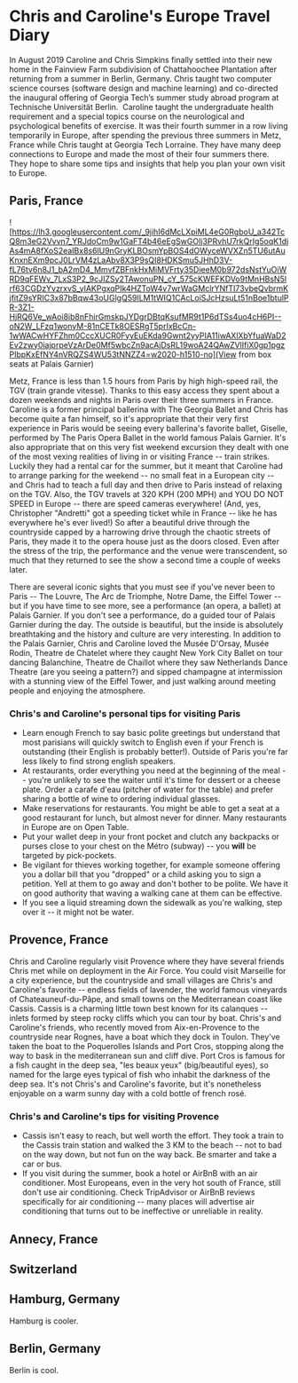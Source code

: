 # Chris and Caroline's Europe Travel Diary

In August 2019 Caroline and Chris Simpkins finally settled into their new home in the Fainview Farm subdivision of Chattahoochee Plantation after returning from a summer in Berlin, Germany.  Chris taught two computer science courses (software design and machine learning) and co-directed the inaugural offering of Georgia Tech’s summer study abroad program at Technische Universität Berlin.  Caroline taught the undergraduate health requirement and a special topics course on the neurological and psychological benefits of exercise.  It was their fourth summer in a row living temporarily in Europe, after spending the previous three summers in Metz, France while Chris taught at Georgia Tech Lorraine.  They have many deep connections to Europe and made the most of their four summers there.  They hope to share some tips and insights that help you plan your own visit to Europe.

## Paris, France

![https://lh3.googleusercontent.com/_9jihI6dMcLXpiML4eG0RgboU_a342TcQ8m3eG2Vvvn7_YRJdoCm9w1GaFT4b46eEgSwGOIj3PRvhU7rkQrIg5oqK1djAs4mA8fXoS2eaIBx8s6lU9nGryKLBOsmYpBOS4dOWyceWVXZn5TU6utAuKnxnEXm9pcJ0LrVM4zLaAbv8X3P9sQI8HDKSmu5JHhD3V-fL76tv6n8J1_bA2mD4_MmvfZBFnkHxMiMVFrty35DieeM0b972dsNstYuOiWRD9qFEWv_7LxS3P2_9cJIZSy2TAwonuPN_cY_575cKWEFKDVo9tMnHBsN5lrf63CGDzYvzrxvS_ylAKPgxqPIk4HZToW4v7wrWaGMclrYNfTI73vbeQvbrmKjfitZ9sYRIC3x87bBqw43oUGlgQ59ILM1tWIQ1CAcLoiSJcHzsuLt51nBoe1btulPR-3Z1-HjRQ6Ve_wAoi8ib8nFhirGmskpJYDgrDBtqKsufMR9t1P6dTSs4uo4cH6PI--oN2W_LFzq1wonyM-81nCETk8OESRgT5prIxBcCn-1wWACwHYFZhm0CccXUCR0FyyEuEKda9Gwnt2yyPIA11iwAXlXbYfuaWaD2Ev2zwy0iajprpeVzArDe0Mf5wbcZn9acAjDsRL19woA24QAwZVlIfiX0gp1pgzPIbpKxEfNY4nVRQZS4WU53tNNZZ4=w2020-h1510-no](View from box seats at Palais Garnier)

Metz, France is less than 1.5 hours from Paris by high high-speed rail, the TGV (train grande vitesse).  Thanks to this easy access they spent about a dozen weekends and nights in Paris over their three summers in France.  Caroline is a former principal ballerina with The Georgia Ballet and Chris has become quite a fan himself, so it's appropriate that their very first experience in Paris would be seeing every ballerina's favorite ballet, Giselle, performed by The Paris Opera Ballet in the world famous Palais Garnier.  It's also appropriate that on this very fist weekend excursion they dealt with one of the most vexing realities of living in or visiting France -- train strikes.  Luckily they had a rental car for the summer, but it meant that Caroline had to arrange parking for the weekend -- no small feat in a European city -- and Chris had to teach a full day and then drive to Paris instead of relaxing on the TGV.  Also, the TGV travels at 320 KPH (200 MPH) and YOU DO NOT SPEED in Europe -- there are speed cameras everywhere!  (And, yes, Christopher "Andretti" got a speeding ticket while in France -- like he has everywhere he's ever lived!)  So after a beautiful drive through the countryside capped by a harrowing drive through the chaotic streets of Paris, they made it to the opera house just as the doors closed.  Even after the stress of the trip, the performance and the venue were transcendent, so much that they returned to see the show a second time a couple of weeks later.

There are several iconic sights that you must see if you've never been to Paris -- The Louvre, The Arc de Triomphe, Notre Dame, the Eiffel Tower -- but if you have time to see more, see a performance (an opera, a ballet) at Palais Garnier.  If you don't see a performance, do a guided tour of Palais Garnier during the day.  The outside is beautiful, but the inside is absolutely breathtaking and the history and culture are very interesting.  In addition to the Palais Garnier, Chris and Caroline loved the Musée D'Orsay, Musée Rodin, Theatre de Chatelet where they caught New York City Ballet on tour dancing Balanchine, Theatre de Chaillot where they saw Netherlands Dance Theatre (are you seeing a pattern?) and sipped champagne at intermission with a stunning view of the Eiffel Tower, and just walking around meeting people and enjoying the atmosphere.

### Chris's and Caroline's personal tips for visiting Paris

- Learn enough French to say basic polite greetings but understand that most parisians will quickly switch to English even if your French is outstanding (their English is probably better!).  Outside of Paris you're far less likely to find strong english speakers.
- At restaurants, order everything you need at the beginning of the meal -- you're unlikely to see the waiter until it's time for dessert or a cheese plate.  Order a carafe d'eau (pitcher of water for the table) and prefer sharing a bottle of wine to ordering individual glasses.
- Make reservations for restaurants.  You might be able to get a seat at a good restaurant for lunch, but almost never for dinner.  Many restaurants in Europe are on Open Table.
- Put your wallet deep in your front pocket and clutch any backpacks or purses close to your chest on the Métro (subway) -- you **will** be targeted by pick-pockets.
- Be vigilant for thieves working together, for example someone offering you a dollar bill that you "dropped" or a child asking you to sign a petition.  Yell at them to go away and don't bother to be polite.  We have it on good authority that waving a walking cane at them can be effective.
- If you see a liquid streaming down the sidewalk as you're walking, step over it -- it might not be water.

## Provence, France

Chris and Caroline regularly visit Provence where they have several friends Chris met while on deployment in the Air Force.  You could visit Marseille for a city experience, but the countryside and small villages are Chris's and Caroline's favorite -- endless fields of lavender, the world famous vineyards of Chateauneuf-du-Pâpe, and small towns on the Mediterranean coast like Cassis.  Cassis is a charming little town best known for its calanques -- inlets formed by steep rocky cliffs which you can tour by boat.  Chris's and Caroline's friends, who recently moved from Aix-en-Provence to the countryside near Rognes, have a boat which they dock in Toulon.  They've taken the boat to the Poquerolles Islands and Port Cros, stopping along the way to bask in the mediterranean sun and cliff dive.  Port Cros is famous for a fish caught in the deep sea, "les beaux yeux" (big/beautiful eyes), so named for the large eyes typical of fish who inhabit the darkness of the deep sea.  It's not Chris's and Caroline's favorite, but it's nonetheless enjoyable on a warm sunny day with a cold bottle of french rosé.

### Chris's and Caroline's tips for visiting Provence

- Cassis isn't easy to reach, but well worth the effort.  They took a train to the Cassis train station and walked the 3 KM to the beach -- not to bad on the way down, but not fun on the way back.  Be smarter and take a car or bus. 
- If you visit during the summer, book a hotel or AirBnB with an air conditioner.  Most Europeans, even in the very hot south of France, still don't use air conditioning.  Check TripAdvisor or AirBnB reviews specifically for air conditioning -- many places will advertise air conditioning that turns out to be ineffective or unreliable in reality.

## Annecy, France



## Switzerland

## Hamburg, Germany

Hamburg is cooler.

## Berlin, Germany

Berlin is cool.


